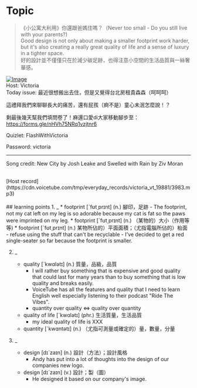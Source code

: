 # Topic

> 《小公寓大利用》你還跟爸媽住嗎？（Never too small - Do you still live with your parents?) <br>
> Good design is not only about making a smaller footprint work harder, but it's also creating a really great quality of life and a sense of luxury in a tighter space. <br>
> 好的設計並不僅僅只在於減少碳足跡，也得注意小空間的生活品質與一絲奢華感。 <br>

[![Image](https://cdn.voicetube.com/assets/thumbnails/QCivVwEU6hI.jpg)](https://www.youtube.com/embed/QCivVwEU6hI?rel=0&showinfo=0&cc_load_policy=0&controls=1&autoplay=1&iv_load_policy=3&playsinline=1&wmode=transparent&start=152&end=166&enablejsapi=1&origin=https://tw.voicetube.com&widgetid=1)<br>
Host: Victoria
<br>Today issue: 最近很想搬出去住，但是又覺得台北房租貴森森（呵呵呵）

這禮拜我們來聊聊長大的痛苦，還有屁孩（痾不是）童心未泯怎麼說！？



剩最後幾天幫我們填問卷了！麻還口愛di大家移動腳步至：https://forms.gle/nHVh75NRq1vzjtnr6



Quizlet: FlashWithVictoria

Password: victoria

------------

Song credit: New City by Josh Leake and Swelled with Rain by Ziv Moran


<br>
[Host record](https://cdn.voicetube.com/tmp/everyday_records/victoria_vt_19881/3983.mp3)
<br><br>
## learning points
1. _
	* footprint [ˋfʊt͵prɪnt] (n.) 腳印，足跡
		- The footprint, not my cat left on my leg is so adorable because my cat is fat so the paws were imprinted on my leg.
	* footprint [ˋfʊt͵prɪnt] (n.) （某物的）大小（作用等等)
	* footprint [ˋfʊt͵prɪnt] (n.) 某物所佔的）平面面積；（尤指電腦所佔的）枱面
		- refuse using the stuff that can't be recyclable
		- I've decided to get a red single-seater so far because the footprint is smaller.

2. _
	* quality [ˋkwɑlətɪ] (n.) 質量，品級，品質
		- I will rather buy something that is expensive and good quality that could last for many years than to buy something that is low quality and breaks easily.
		- VoiceTube has all the features and quality that I need to learn English well especially listening to their podcast "Ride The Vibes".
		- quantity over quality <=> quality over quantity
	* quality of life [ˋkwɑlətɪ] (phr.) 生活質量，生活品質
		- my ideal quality of life is XXX
	* quantity  [ˋkwɑntətɪ] (n.) （尤指可測量或確定的）量，數量，分量

3. _
	* design [dɪˋzaɪn] (n.) 設計（方法）；設計風格
		- Andy has put into a lot of thoughts into the design of our companies new logo.
	* design [dɪˋzaɪn] (v.) 設計；製（圖）
		- He designed it based on our company's image.
